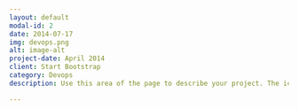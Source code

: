 ```yaml
---
layout: default
modal-id: 2
date: 2014-07-17
img: devops.png
alt: image-alt
project-date: April 2014
client: Start Bootstrap
category: Devops
description: Use this area of the page to describe your project. The icon above is part of a free icon set by <a href="https://sellfy.com/p/8Q9P/jV3VZ/">Flat Icons</a>. On their website, you can download their free set with 16 icons, or you can purchase the entire set with 146 icons for only $12!

---
```

